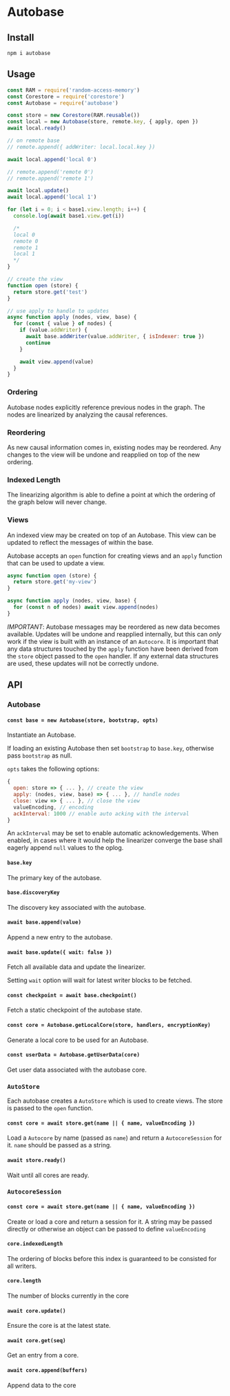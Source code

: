 # Autobase

## Install

`npm i autobase`

## Usage

```js
const RAM = require('random-access-memory')
const Corestore = require('corestore')
const Autobase = require('autobase')

const store = new Corestore(RAM.reusable())
const local = new Autobase(store, remote.key, { apply, open })
await local.ready()

// on remote base
// remote.append({ addWriter: local.local.key })

await local.append('local 0')

// remote.append('remote 0')
// remote.append('remote 1')

await local.update()
await local.append('local 1')

for (let i = 0; i < base1.view.length; i++) {
  console.log(await base1.view.get(i))

  /*
  local 0
  remote 0
  remote 1
  local 1
  */
}

// create the view
function open (store) {
  return store.get('test')
}

// use apply to handle to updates
async function apply (nodes, view, base) {
  for (const { value } of nodes) {
    if (value.addWriter) {
      await base.addWriter(value.addWriter, { isIndexer: true })
      continue
    }

    await view.append(value)
  }
}
```

### Ordering

Autobase nodes explicitly reference previous nodes in the graph. The nodes are linearized by analyzing the causal references.

### Reordering

As new causal information comes in, existing nodes may be reordered. Any changes to the view will be undone and reapplied on top of the new ordering.

### Indexed Length

The linearizing algorithm is able to define a point at which the ordering of the graph below will never change.

### Views

An indexed view may be created on top of an Autobase. This view can be updated to reflect the messages of within the base.

Autobase accepts an `open` function for creating views and an `apply` function that can be used to update a view.

```js
async function open (store) {
  return store.get('my-view')
}
```

```js
async function apply (nodes, view, base) {
  for (const n of nodes) await view.append(nodes)
}
```

*IMPORTANT*: Autobase messages may be reordered as new data becomes available. Updates will be undone and reapplied internally, but this can _only_ work if the view is built with an instance of an `Autocore`. It is important that any data structures touched by the `apply` function have been derived from the `store` object passed to the `open` handler. If any external data structures are used, these updates will not be correctly undone.

## API

### Autobase

#### `const base = new Autobase(store, bootstrap, opts)`

Instantiate an Autobase.

If loading an existing Autobase then set `bootstrap` to `base.key`, otherwise pass `bootstrap` as null.

`opts` takes the following options:

```js
{
  open: store => { ... }, // create the view
  apply: (nodes, view, base) => { ... }, // handle nodes
  close: view => { ... }, // close the view
  valueEncoding, // encoding
  ackInterval: 1000 // enable auto acking with the interval
}
```

An `ackInterval` may be set to enable automatic acknowledgements. When enabled, in cases where it would help the linearizer converge the base shall eagerly append `null` values to the oplog.

#### `base.key`

The primary key of the autobase.

#### `base.discoveryKey`

The discovery key associated with the autobase.

#### `await base.append(value)`

Append a new entry to the autobase.

#### `await base.update({ wait: false })`

Fetch all available data and update the linearizer.

Setting `wait` option will wait for latest writer blocks to be fetched.

#### `const checkpoint = await base.checkpoint()`

Fetch a static checkpoint of the autobase state.

#### `const core = Autobase.getLocalCore(store, handlers, encryptionKey)`

Generate a local core to be used for an Autobase.

#### `const userData = Autobase.getUserData(core)`

Get user data associated with the autobase core.

### `AutoStore`

Each autobase creates a `AutoStore` which is used to create views. The store is passed to the `open` function.

#### `const core = await store.get(name || { name, valueEncoding })`

Load a `Autocore` by name (passed as `name`) and return a `AutocoreSession` for it. `name` should be passed as a string.

#### `await store.ready()`

Wait until all cores are ready.

### `AutocoreSession`

#### `const core = await store.get(name || { name, valueEncoding })`

Create or load a core and return a session for it. A string may be passed directly or otherwise an object can be passed to define `valueEncoding`

#### `core.indexedLength`

The ordering of blocks before this index is guaranteed to be consisted for all writers.

#### `core.length`

The number of blocks currently in the core

#### `await core.update()`

Ensure the core is at the latest state.

#### `await core.get(seq)`

Get an entry from a core.

#### `await core.append(buffers)`

Append data to the core

